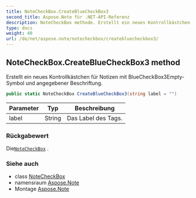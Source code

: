```yaml
---
title: NoteCheckBox.CreateBlueCheckBox3
second_title: Aspose.Note für .NET-API-Referenz
description: NoteCheckBox methode. Erstellt ein neues Kontrollkästchen für Notizen mit BlueCheckBox3EmptySymbol und angegebener Beschriftung.
type: docs
weight: 40
url: /de/net/aspose.note/notecheckbox/createbluecheckbox3/
---
```

## NoteCheckBox.CreateBlueCheckBox3 method

Erstellt ein neues Kontrollkästchen für Notizen mit BlueCheckBox3Empty-Symbol und angegebener Beschriftung.

```csharp
public static NoteCheckBox CreateBlueCheckBox3(string label = "")
```

| Parameter | Typ | Beschreibung |
| --- | --- | --- |
| label | String | Das Label des Tags. |

### Rückgabewert

Die[`NoteCheckBox`](../) .

### Siehe auch

* class [NoteCheckBox](../)
* namensraum [Aspose.Note](../../notecheckbox/)
* Montage [Aspose.Note](../../../)


